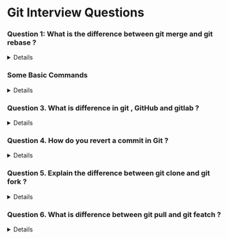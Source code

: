 # Git Interview Questions 

### Question 1: What is the difference between git merge and git rebase ?
<details>

- Git Merge :-
1. git merge integrates changes from another branch into your current branch.
2. It creates a new commit that combines the histories of both branches.

- Git Rebase :-
1. Rebase takes the commits from one branch and applies them on top of another branch.
2. It rewrites the commit history.
3. It's useful for keeping a clean and linear history.


</details>


### Some Basic Commands 
<details>

Here are some essential Git commands that are commonly asked in a DevOps interview, along with simple explanations:

### 1. **git init**
   - **Explanation**: This command initializes a new Git repository in your current directory. It sets up all the necessary files and folders for Git to start tracking your project.

   **Example**: 
   ```bash
   git init
   ```

### 2. **git clone**
   - **Explanation**: This command is used to copy an existing Git repository from a remote location (like GitHub) to your local machine.

   **Example**:
   ```bash
   git clone https://github.com/username/repository.git
   ```

### 3. **git status**
   - **Explanation**: This command shows the current status of your repository. It lets you know which files have been modified, which are staged (ready to be committed), and which are untracked (not yet added to version control).

   **Example**:
   ```bash
   git status
   ```

### 4. **git add**
   - **Explanation**: This command adds changes (like modified or new files) to the staging area, so they can be committed. Think of it like preparing files for a snapshot.

   **Example**:
   ```bash
   git add filename.txt
   # or to add all files
   git add .
   ```

### 5. **git commit -m "message"**
   - **Explanation**: This command saves the changes from the staging area with a descriptive message, creating a "snapshot" in the project’s history.

   **Example**:
   ```bash
   git commit -m "Added feature X"
   ```

### 6. **git push**
   - **Explanation**: This command sends your local commits to a remote repository, like GitHub. It's like publishing your changes so others can see and access them.

   **Example**:
   ```bash
   git push origin main
   ```

### 7. **git pull**
   - **Explanation**: This command updates your local repository with the latest changes from a remote repository. It’s like downloading updates made by others.

   **Example**:
   ```bash
   git pull origin main
   ```

### 8. **git branch**
   - **Explanation**: This command shows all the branches in your repository. Branches are different versions of your project where you can work on separate features or fixes.

   **Example**:
   ```bash
   git branch
   ```

### 9. **git checkout -b branch_name**
   - **Explanation**: This creates a new branch and switches to it. It’s useful when you want to work on a new feature or bug fix without affecting the main project.

   **Example**:
   ```bash
   git checkout -b new-feature
   ```

### 10. **git merge**
   - **Explanation**: This command combines the changes from one branch into another. It’s typically used when you want to integrate the new features or fixes from your feature branch back into the main branch.

   **Example**:
   ```bash
   git merge new-feature
   ```

### 11. **git log**
   - **Explanation**: This command shows the commit history of the repository. It lists all the commits made, including who made them and when.

   **Example**:
   ```bash
   git log
   ```

### 12. **git reset**
   - **Explanation**: This command undoes changes. It can be used to unstage changes or even to undo commits.

   **Example**:
   ```bash
   git reset HEAD filename.txt
   ```

### 13. **git stash**
   - **Explanation**: This command temporarily saves changes that you aren’t ready to commit yet. It’s like putting your changes in a “safe place” while you work on something else.

   **Example**:
   ```bash
   git stash
   ```

### 14. **git fetch**
   - **Explanation**: This command retrieves the latest changes from the remote repository but does not merge them into your working directory.

   **Example**:
   ```bash
   git fetch origin
   ```

### 15. **git diff**
   - **Explanation**: This command shows the differences between your working directory and the latest commit or between commits. It helps you review changes before staging or committing them.

   **Example**:
   ```bash
   git diff
   ```

These commands are essential for managing code versions, collaborating with others, and ensuring smooth project development. Having a strong understanding of Git will help you in a DevOps role!
</details>


### Question 3. What is difference in git , GitHub and gitlab ?
<details>
 
- Git is the tool you use to track changes in your code locally.
- GitHub is an online platform for sharing Git repositories and collaborating with others.
- GitLab is a more advanced Git hosting platform with built-in DevOps tools and can be self-hosted.


</details>

### Question 4. How do you revert a commit in Git ?
<details>
git revert <commit_hash>: Creates a new commit to undo a previous commit (preserves history).

</details>

### Question 5. Explain the difference between git clone and git fork ?
<details>

- What it is: git clone is used to copy an existing Git repository from a remote source (like GitHub or GitLab) to your local computer.
- What it is: Forking is used on platforms like GitHub or GitLab to create a copy of someone else’s repository into your own account.

</details>

### Question 6. What is difference between git pull and git featch ?
<details>



### **Key Differences**:
- **git fetch**:
  - Only **downloads** changes from the remote repository.
  - Does **not merge** the changes into your current code.
  - Safe to use when you want to check for changes but not apply them immediately.
  
- **git pull**:
  - **Downloads and merges** the changes in one step.
  - Directly affects your current working directory by applying the new changes.
  - Faster but can lead to conflicts if not used carefully.


</details>

